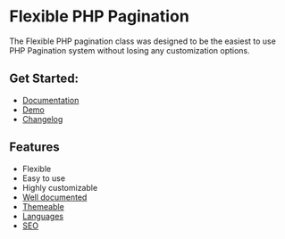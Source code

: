 # Flexible PHP Pagination

The Flexible PHP pagination class was designed to be the easiest to use PHP Pagination system without losing any customization options.

## Get Started:
- [Documentation](https://github.com/Modularr/Flexible-PHP-Pagination/wiki/Documentation "Flexible PHP Pagination Documentation")
- [Demo](https://github.com/Modularr/Flexible-PHP-Pagination/blob/master/demo/alloptions.php)
- [Changelog](https://github.com/Modularr/Flexible-PHP-Pagination/wiki/Changelog "Flexible PHP Pagination Changelog")

## Features
- Flexible
- Easy to use
- Highly customizable
- [Well documented](https://github.com/Modularr/Flexible-PHP-Pagination/wiki/Documentation "Flexible PHP Pagination Documentation")
- [Themeable](https://github.com/Modularr/Flexible-PHP-Pagination/wiki/Documentation#themes)
- [Languages](https://github.com/Modularr/Flexible-PHP-Pagination/wiki/Documentation#translated-text)
- [SEO](https://github.com/Modularr/Flexible-PHP-Pagination/wiki/Documentation#search-engine-optimized-links)
